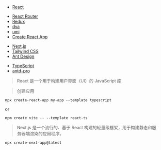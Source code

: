 - [React](https://zh-hans.react.dev/)
<!-- - [React](https://react.docschina.org/learn)
- [React 中文网](https://react.nodejs.cn/learn) -->
- [React Router](https://reactrouter.com/en/main/start/overview)
- [Redux](https://www.reduxjs.cn/)
- [dva](https://dvajs.com/guide)
- [umi](https://umijs.org/)
- [Create React App](https://create-react-app.bootcss.com/)
<!-- - [Create React App 中文网](https://cra.nodejs.cn/docs/documentation-intro) -->
- [Next.js](https://nextjs.org/docs)
- [Tailwind CSS](https://tailwindcss.com/docs/installation)
- [Ant Design](https://ant.design/docs/react/introduce-cn)
<!-- - [TypeScript中文手册](https://typescript.bootcss.com/basic-types.html) -->
- [TypeScript](https://www.tslang.cn/docs/handbook/basic-types.html)
- [antd-pro](https://pro.ant.design/docs/getting-started)

> React 是一个用于构建用户界面（UI）的 JavaScript 库

> 创建应用

```
npx create-react-app my-app --template typescript
```
or
```
npm create vite -- --template react-ts
```

> Next.js 是一个流行的、基于 React 构建的轻量级框架，用于构建静态和服务器端渲染的应用程序。

```
npx create-next-app@latest
```
